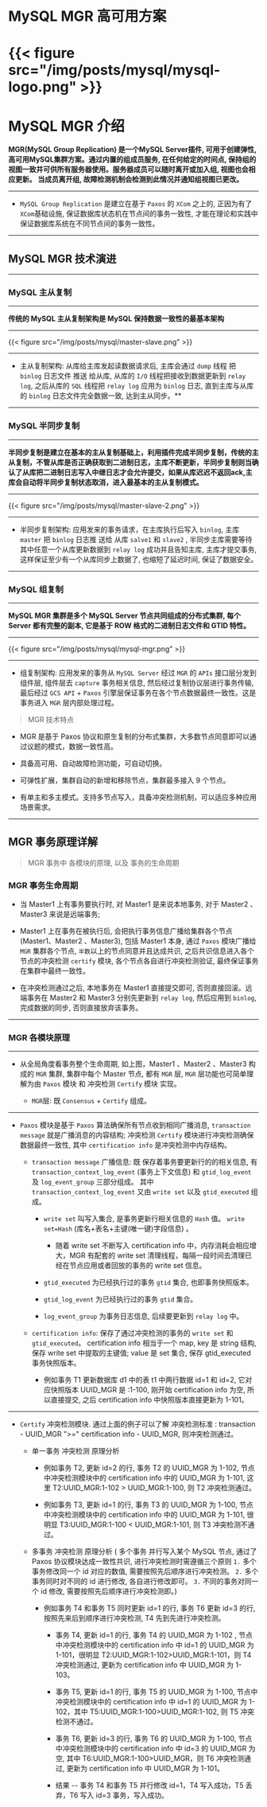 # MySQL MGR 高可用方案


# {{< figure src="/img/posts/mysql/mysql-logo.png" >}}


#  MySQL MGR 介绍

**MGR(MySQL Group Replication) 是一个MySQL Server插件, 可用于创建弹性, 高可用MySQL集群方案。通过内置的组成员服务, 在任何给定的时间点, 保持组的视图一致并可供所有服务器使用。服务器成员可以随时离开或加入组, 视图也会相应更新。 当成员离开组, 故障检测机制会检测到此情况并通知组视图已更改。**

---


* `MySQL Group Replication` 是建立在基于 `Paxos` 的 `XCom` 之上的, 正因为有了`XCom`基础设施, 保证数据库状态机在节点间的事务一致性, 才能在理论和实践中保证数据库系统在不同节点间的事务一致性。


---


## MySQL MGR 技术演进

---

### MySQL 主从复制


---

**传统的 MySQL 主从复制架构是 MySQL 保持数据一致性的最基本架构** 


---

{{< figure src="/img/posts/mysql/master-slave.png" >}}


---

* 主从复制架构:  从库给主库发起读数据请求后, 主库会通过 `dump` 线程 把 `binlog` 日志文件 推送 给从库, 从库的 `I/O` 线程把接收到数据更新到 `relay log`, 之后从库的 `SQL` 线程把 `relay log` 应用为 `binlog` 日志, 直到主库与从库的 `binlog` 日志文件完全数据一致, 达到主从同步。**


---

### MySQL 半同步复制

---

**半同步复制是建立在基本的主从复制基础上，利用插件完成半同步复制，传统的主从复制，不管从库是否正确获取到二进制日志，主库不断更新，半同步复制则当确认了从库把二进制日志写入中继日志才会允许提交，如果从库迟迟不返回ack,主库会自动将半同步复制状态取消，进入最基本的主从复制模式。**


---

{{< figure src="/img/posts/mysql/master-slave-2.png" >}}


---

* 半同步复制架构:  应用发来的事务请求，在主库执行后写入 `binlog`, 主库 `master` 把 `binlog` 日志推 送给 从库 `salve1` 和 `slave2` , 半同步主库需要等待其中任意一个从库更新数据到 `relay log` 成功并且告知主库, 主库才提交事务, 这样保证至少有一个从库同步上数据了, 也缩短了延迟时间, 保证了数据安全。


---

### MySQL 组复制

---

**MySQL MGR 集群是多个 MySQL Server 节点共同组成的分布式集群, 每个 Server 都有完整的副本, 它是基于 ROW 格式的二进制日志文件和 GTID 特性。**

---

{{< figure src="/img/posts/mysql/mysql-mgr.png" >}}


---

* 组复制架构:  应用发来的事务从 `MySQL Server` 经过 `MGR` 的 `APIs` 接口层分发到组件层, 组件层去 `capture` 事务相关信息, 然后经过复制协议层进行事务传输, 最后经过 `GCS API` + `Paxos` 引擎层保证事务在各个节点数据最终一致性。这是事务进入 `MGR` 层内部处理过程。



> MGR 技术特点


* MGR 是基于 Paxos 协议和原生复制的分布式集群，大多数节点同意即可以通过议题的模式，数据一致性高。

* 具备高可用、自动故障检测功能，可自动切换。

* 可弹性扩展，集群自动的新增和移除节点，集群最多接入 9 个节点。

* 有单主和多主模式。支持多节点写入，具备冲突检测机制，可以适应多种应用场景需求。


---

## MGR 事务原理详解

> MGR 事务中 各模块的原理, 以及 事务的生命周期


### MGR 事务生命周期


* 当 Master1 上有事务要执行时, 对 Master1 是来说本地事务, 对于 Master2 、Master3 来说是远端事务; 

* Master1 上在事务在被执行后, 会把执行事务信息广播给集群各个节点(Master1、Master2 、Master3), 包括 Master1 本身, 通过 `Paxos` 模块广播给 `MGR` 集群各个节点, `半数`以上的节点同意并且达成共识, 之后共识信息进入各个节点的冲突检测 `certify` 模块, 各个节点各自进行冲突检测验证, 最终保证事务在集群中最终一致性。

* 在冲突检测通过之后, 本地事务在 Master1 直接提交即可, 否则直接回滚。远端事务在 Master2 和 Master3 分别先更新到 `relay log`, 然后应用到 `binlog`, 完成数据的同步, 否则直接放弃该事务。


---

### MGR 各模块原理

---

* 从全局角度看事务整个生命周期, 如上图，Master1 、Master2 、Master3 构成的 `MGR` 集群, 集群中每个 Master 节点, 都有 `MGR` 层, `MGR` 层功能也可简单理解为由 `Paxos` 模块 和 冲突检测 `Certify` 模块 实现。

    * `MGR`层:  既 `Consensus` + `Certify` 组成。

---

* `Paxos` 模块是基于 `Paxos` 算法确保所有节点收到相同广播消息, `transaction message` 就是广播消息的内容结构; 冲突检测 `Certify` 模块进行冲突检测确保数据最终一致性, 其中 `certification info` 是冲突检测中内存结构。

    * `transaction message` 广播信息: 既 保存着事务要更新行的的相关信息, 有 `transaction_context_log_event` (事务上下文信息) 和 `gtid_log_event` 及 `log_event_group` 三部分组成。 其中 `transaction_context_log_event` 又由 `write set` 以及 `gtid_executed` 组成。

        * `write set` 叫写入集合, 是事务更新行相关信息的 `Hash` 值。 `write set=Hash` (库名+表名+主键(唯一键)字段信息) 。

            * 随着 write set 不断写入 certification info 中，内存消耗会相应增大，MGR 有配套的 write set 清理线程，每隔一段时间去清理已经在节点应用或者回放的事务的 write set 信息。

        * `gtid_executed` 为已经执行过的事务 `gtid` 集合, 也即事务快照版本。

        * `gtid_log_event` 为已经执行过的事务 `gtid` 集合。

        * `log_event_group` 为事务日志信息, 后续要更新到 `relay log` 中。 

    * `certification info`:  保存了通过冲突检测的事务的 `write set` 和 `gtid_executed`。 certification info 相当于一个 map, key 是 string 结构, 保存 write set 中提取的主键值; value 是 set 集合, 保存 gtid_executed 事务快照版本。

        *  例如事务 T1 更新数据库 d1 中的表 t1 中两行数据 id=1 和 id=2, 它对应快照版本 UUID_MGR 是 :1-100,  刚开始 certification info 为空, 所以直接提交, 之后 certification info 中快照版本直接更新为 1-101。

---


* `Certify` 冲突检测模块. 通过上面的例子可以了解 冲突检测标准 : transaction - UUID_MGR ">=" certification info  - UUID_MGR, 则冲突检测通过。


    * 单一事务 冲突检测 原理分析

        * 例如事务 T2, 更新 id=2 的行, 事务 T2 的 UUID_MGR 为 1-102, 节点中冲突检测模块中的 certification info 中的 UUID_MGR 为 1-101, 这里 T2:UUID_MGR:1-102 > UUID_MGR:1-100, 则 T2 冲突检测通过。

        * 例如事务 T3, 更新 id=1 的行, 事务 T3 的 UUID_MGR 为 1-100, 节点中冲突检测模块中的 certification info 中的 UUID_MGR 为 1-101, 很明显 T3:UUID_MGR:1-100 < UUID_MGR:1-101, 则 T3 冲突检测不通过。

    * 多事务 冲突检测 原理分析 ( 多个事务 并行写入某个 MySQL 节点, 通过了 Paxos 协议模块达成一致性共识, 进行冲突检测时需遵循三个原则  `1.` 多个事务修改同一个 id 对应的数值, 需要按照先后顺序进行冲突检测。 `2.` 多个事务同时对不同的 id 进行修改, 各自进行修改即可。 `3.` 不同的事务对同一个 id 修改, 需要按照先后顺序进行冲突检测即。)

        * 例如事务 T4 和事务 T5 同时更新 id=1 的行, 事务 T6 更新 id=3 的行, 按照先来后到顺序进行冲突检测, T4 先到先进行冲突检测。

            * 事务 T4, 更新 id=1 的行, 事务 T4 的 UUID_MGR 为 1-102 , 节点中冲突检测模块中的 certification info 中 id=1 的 UUID_MGR 为 1-101，很明显 T2:UUID_MGR:1-102>UUID_MGR:1-101，则 T4 冲突检测通过, 更新为 certification info 中 UUID_MGR 为 1-103。

            * 事务 T5, 更新 id=1 的行, 事务 T5 的 UUID_MGR 为 1-100, 节点中冲突检测模块中的 certification info 中 id=1 的 UUID_MGR 为 1-102，其中 T5:UUID_MGR:1-100>UUID_MGR:1-102, 则 T5 冲突检测不通过。

            * 事务 T6, 更新 id=3 的行, 事务 T6 的 UUID_MGR 为 1-100, 节点中冲突检测模块中的 certification info 中 id=3 的 UUID_MGR 为空, 其中 T6:UUID_MGR:1-100>UUID_MGR，则 T6 冲突检测通过, 更新为 certification info 中 UUID_MGR 为 1-101。

            * 结果 -- 事务 T4 和事务 T5 并行修改 id=1，T4 写入成功，T5 丢弃，T6 写入 id=3 事务，写入成功。


